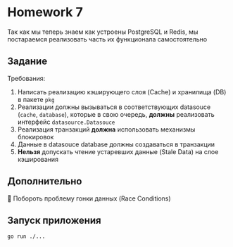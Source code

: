 # Homework 7

Так как мы теперь знаем как устроены PostgreSQL и Redis, мы постараемся реализовать часть их функционала самостоятельно

## Задание

Требования:
1) Написать реализацию кэширующего слоя (Cache) и хранилища (DB) в пакете `pkg`
2) Реализации должны вызываться в соответствующих datasouce (`cache`, `database`), которые в свою очередь, **должны** реализовать интерфейс `datasource.Datasouce`
3) Реализация транзакций **должна** использовать механизмы блокировок
4) Данные в datasouce database должны создаваться в транзакции
5) **Нельзя** допускать чтение устаревших данные (Stale Data) на слое кэширования

## Дополнительно
💎 Побороть проблему гонки данных (Race Conditions)

## Запуск приложения
```shell
go run ./...
```
